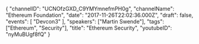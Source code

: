 {
    "channelID": "UCNOfzGXD_C9YMYmnefmPH0g",
    "channelName": "Ethereum Foundation",
    "date": "2017-11-26T22:02:36.000Z",
    "draft": false,
    "events": [
        "Devcon3"
    ],
    "speakers": ["Martin Swende"],
    "tags": ["Ethereum", "Security"],
    "title": "Ethereum Security",
    "youtubeID": "nyMuBUgf8fQ"
}
